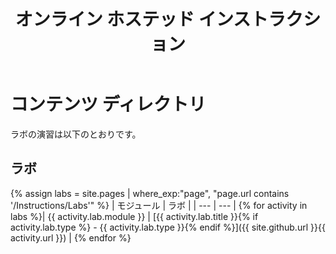 ﻿---
title: オンライン ホステッド インストラクション
permalink: index.html
layout: home
---

# コンテンツ ディレクトリ

ラボの演習は以下のとおりです。

## ラボ

{% assign labs = site.pages | where_exp:"page", "page.url contains '/Instructions/Labs'" %}
| モジュール | ラボ |
| --- | --- | 
{% for activity in labs  %}| {{ activity.lab.module }} | [{{ activity.lab.title }}{% if activity.lab.type %} - {{ activity.lab.type }}{% endif %}]({{ site.github.url }}{{ activity.url }}) |
{% endfor %}
